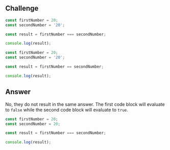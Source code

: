 ## Challenge

```javascript
const firstNumber = 20;
const secondNumber = '20';

const result = firstNumber === secondNumber;

console.log(result);
```

```javascript
const firstNumber = 20;
const secondNumber = '20';

const result = firstNumber == secondNumber;

console.log(result);
```

## Answer

No, they do not result in the same answer.  The first code block will evaluate to `false` while the second code block will evaluate to `true`.

```javascript
const firstNumber = 20;
const secondNumber = 20;

const result = firstNumber === secondNumber;

console.log(result);
```